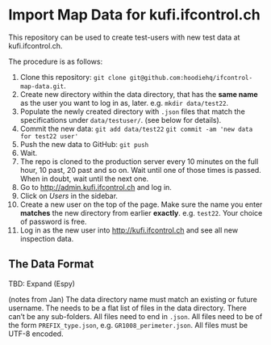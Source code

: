 # Import Map Data for kufi.ifcontrol.ch

This repository can be used to create test-users with new test data at kufi.ifcontrol.ch.

The procedure is as follows:

1. Clone this repository: `git clone git@github.com:hoodiehq/ifcontrol-map-data.git`.
2. Create new directory within the data directory, that has the **same name** as the user you want to log in as, later. e.g. `mkdir data/test22`.
3. Populate the newly created directory with `.json` files that match the specifications under `data/testuser/`. (see below for details).
4. Commit the new data:
   `git add data/test22`
   `git commit -am 'new data for test22 user'`
5. Push the new data to GitHub: `git push`
6. Wait.
7. The repo is cloned to the production server every 10 minutes on the full hour, 10 past, 20 past and so on. Wait until one of those times is passed. When in doubt, wait until the next one.
8. Go to http://admin.kufi.ifcontrol.ch and log in.
9. Click on *Users* in the sidebar.
10. Create a new user on the top of the page. Make sure the name you enter **matches** the new directory from earlier **exactly**. e.g. `test22`. Your choice of password is free.
11. Log in as the new user into http://kufi.ifcontrol.ch and see all new inspection data.


## The Data Format

TBD: Expand (Espy)

(notes from Jan)
The data directory name must match an existing or future username.
The needs to be a flat list of files in the data directory.
There can’t be any sub-folders.
All files need to end in `.json`.
All files need to be of the form `PREFIX_type.json`, e.g. `GR1008_perimeter.json`.
All files must be UTF-8 encoded.
